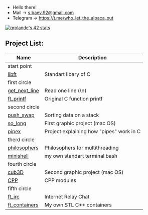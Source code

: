 - Hello there!
- Mail -> s.baev.92@gmail.com
- Telegram -> https://t.me/who_let_the_alpaca_out
	

[![qrolande's 42 stats](https://badge42.vercel.app/api/v2/cl4h96bga005509jk80j4ybf8/stats?cursusId=21&coalitionId=104)](https://github.com/JaeSeoKim/badge42)


## Project List:
| Name | Description |
| --- | --- |
| start point                                                 |                                           |
| [libft](https://github.com/qrolande/libft)                  | Standart libary of C                      |
| first circle                                                |                                           |
| [get_next_line](https://github.com/qrolande/get_next_line)  | Read one line (\n)                        |
| [ft_printf](https://github.com/qrolande/ft_printf)          | Original C function printf                |
| second circle                                               |                                           |
| [push_swap](https://github.com/qrolande/push_swap)          | Sorting data on a stack                   |
| [so_long](https://github.com/qrolande/so_long)              | First graphic project (mac OS)            |
| [pipex](https://github.com/qrolande/pipex)                  | Project explaining how "pipes" work in C  |
| therd circle                                                |                                           |
| [philosophers](https://github.com/qrolande/philosophers)    | Philosophers for multithreading           |
| [minishell](https://github.com/qrolande/minishell)          |  my own standart terminal bash            |
| fourth circle                                               |                                           |
| [cub3D](https://github.com/qrolande/cpp)                    | Second graphic project (mac OS)           |
| [CPP](https://github.com/qrolande/cpp)                      | CPP modules                               |
| fifth circle                                                |                                           |
| [ft_irc](https://github.com/qrolande/ft_irc)                | Internet Relay Chat                       |
| [ft_containers](https://github.com/qrolande/ft_containers)  | My own STL C++ containers                 |
